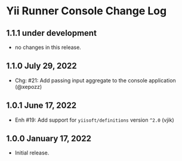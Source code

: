 # Yii Runner Console Change Log

## 1.1.1 under development

- no changes in this release.

## 1.1.0 July 29, 2022

- Chg: #21: Add passing input aggregate to the console application (@xepozz)

## 1.0.1 June 17, 2022

- Enh #19: Add support for `yiisoft/definitions` version `^2.0` (vjik)

## 1.0.0 January 17, 2022

- Initial release.
